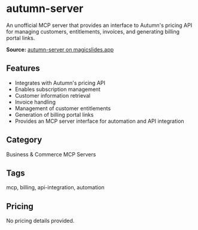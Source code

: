 # autumn-server

An unofficial MCP server that provides an interface to Autumn's pricing API for managing customers, entitlements, invoices, and generating billing portal links.

**Source:** [autumn-server on magicslides.app](https://www.magicslides.app/mcps/sirtenzin-autumn-pricing)

## Features
- Integrates with Autumn's pricing API
- Enables subscription management
- Customer information retrieval
- Invoice handling
- Management of customer entitlements
- Generation of billing portal links
- Provides an MCP server interface for automation and API integration

## Category
Business & Commerce MCP Servers

## Tags
mcp, billing, api-integration, automation

## Pricing
No pricing details provided.